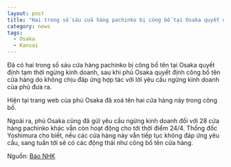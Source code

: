 ```yaml
---
layout: post
title: "Hai trong số sáu cửa hàng pachinko bị công bố tại Osaka quyết định tạm thời ngừng kinh doanh"
category: news
tags: 
  - Osaka
  - Kansai
---
```

Đã có hai trong số sáu cửa hàng pachinko bị công bố tên tại Osaka quyết định tạm thời ngừng kinh doanh, sau khi phủ Osaka quyết định công bố tên cửa hàng do không chịu đáp ứng hợp tác với lời yêu cầu ngừng kinh doanh của phủ đưa ra.

Hiện tại trang web của phủ Osaka đã xoá tên hai cửa hàng này trong công bố.

Ngoài ra, phủ Osaka cũng đã gửi yêu cầu ngừng kinh doanh đối với 28 cửa hàng pachinko khác vẫn còn hoạt động cho tới thời điểm 24/4. Thống đốc Yoshimura cho biết, nếu các cửa hàng này vẫn tiếp tục không đáp ứng yêu cầu, sang tuần tới sẽ có các động thái như công bố tên cửa hàng.

Nguồn: [Báo NHK](https://www3.nhk.or.jp/kansai-news/20200425/2000028903.html)
